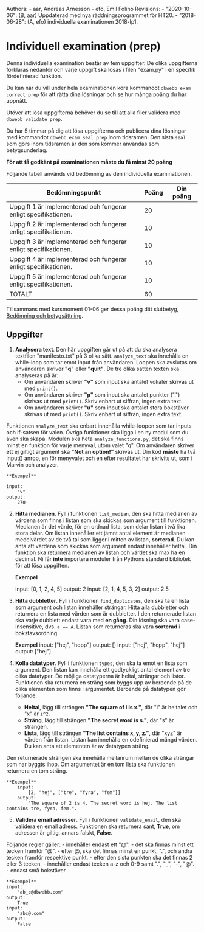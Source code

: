 Authors:
    - aar, Andreas Arnesson
    - efo, Emil Folino
Revisions:
    - "2020-10-06": (B, aar) Uppdaterad med nya räddningsprogrammet för HT20.
    - "2018-06-28": (A, efo) individuella examinationen 2018-lp1.


Individuell examination (prep)
==================================

Denna individuella examination består av fem uppgifter. De olika uppgifterna förklaras nedanför och varje uppgift ska lösas i filen "exam.py" i en specifik fördefinierad funktion.


Du kan när du vill under hela examinationen köra kommandot `dbwebb exam correct prep` för att rätta dina lösningar och se hur många poäng du har uppnått.

Utöver att lösa uppgifterna behöver du se till att alla filer validera med `dbwebb validate prep`.

Du har 5 timmar på dig att lösa uppgifterna och publicera dina lösningar med kommandot `dbwebb exam seal prep` inom tidsramen. Den sista `seal` som görs inom tidsramen är den som kommer användas som betygsunderlag.

**För att få godkänt på examinationen måste du få minst 20 poäng**

Följande tabell används vid bedömning av den individuella examinationen.

| Bedömningspunkt | Poäng | Din poäng |
|-----------------|-------|-----------|
| Uppgift 1 är implementerad och fungerar enligt specifikationen. | 20 | |
| Uppgift 2 är implementerad och fungerar enligt specifikationen. | 10 | |
| Uppgift 3 är implementerad och fungerar enligt specifikationen. | 10 | |
| Uppgift 4 är implementerad och fungerar enligt specifikationen. | 10 | |
| Uppgift 5 är implementerad och fungerar enligt specifikationen. | 10 | |
| TOTALT | 60 | |

Tillsammans med kursmoment 01-06 ger dessa poäng ditt slutbetyg, [Bedömning och betygsättning](http://dbwebb.se/kurser/faq/bedomning-och-betygsattning-individuell).


Uppgifter
---------------------------------

1. **Analysera text**. Den här uppgiften går ut på att du ska analysera textfilen "manifesto.txt" på 3 olika sätt. `analyze_text` ska innehålla en while-loop som tar emot input från användaren. Loopen ska avslutas om användaren skriver **"q"** eller **"quit"**.
De tre olika sätten texten ska analyseras på är:
    - Om användaren skriver **"v"** som input ska antalet vokaler skrivas ut med `print()`.
    - Om användaren skriver **"p"** som input ska antalet punkter (".") skrivas ut med `print()`. Skriv enbart ut siffran, ingen extra text.
    - Om användaren skriver **"u"** som input ska antalet stora bokstäver skrivas ut med `print()`. Skriv enbart ut siffran, ingen extra text.

 Funktionen `analyze_text` ska enbart innehålla while-loopen som tar inputs och if-satsen för valen. Övriga funktioner ska ligga i en ny modul som du även ska skapa. Modulen ska heta `analyze_functions.py`, det ska finns minst en funktion för varje menyval, utom valet "q". Om användaren skriver ett ej giltigt argument ska **"Not an option!"** skrivas ut. Din kod **måste** ha två input() anrop, en för menyvalet och en efter resultatet har skrivits ut, som i Marvin och analyzer.
 
    **Exempel**

    input:
        "v"
    output:
        270



2. **Hitta medianen**. Fyll i funktionen `list_median`, den ska hitta medianen av värdena som finns i listan som ska skickas som argument till funktionen. Medianen är det värde, för en ordnad lista, som delar listan i två lika stora delar. Om listan innehåller ett jämnt antal element är medianen medelvärdet av de två tal som ligger i mitten av listan, **sorterad**. Du kan anta att värdena som skickas som argument endast innehåller heltal. Din funktion ska returnera medianen av listan och värdet ska max ha en decimal. Ni får **inte** importera moduler från Pythons standard bibliotek för att lösa uppgiften.

    **Exempel**

    input:
        [0, 1, 2, 4, 5]
    output:
        2
    input:
        [2, 1, 4, 5, 3, 2]
    output:
        2.5



3. **Hitta dubbletter**. Fyll i funktionen `find_duplicates`, den ska ta en lista som argument och listan innehåller strängar. Hitta alla dubbletter och returnera en lista med värden som är dubbletter. I den returnerade listan ska varje dubblett endast vara med **en gång**. Din lösning ska vara case-insensitive, dvs. `a == A`. Listan som returneras ska vara **sorterad** i bokstavsordning.

    **Exempel**
    input:
        ["hej", "hopp"]
    output:
        []
    input:
        ["hej", "hopp", "hej"]
    output:
        ["hej"]



4. **Kolla datatyper**. Fyll i funktionen `types`, den ska ta emot en lista som argument. Den listan kan innehålla ett godtyckligt antal element av tre olika datatyper. De möjliga datatyperna är heltal, strängar och listor. Funktionen ska returnera en sträng som byggs upp av beroende på de olika elementen som finns i argumentet. Beroende på datatypen gör följande:
    - **Heltal**, lägg till strängen **"The square of i is x."**, där "i" är heltalet och "x" är `i^2`.
    - **Sträng**, lägg till strängen **"The secret word is s."**, där "s" är strängen.
    - **Lista**, lägg till strängen **"The list contains x, y, z."**, där "xyz" är värden från listan. Listan kan innehålla en odefinierad mängd värden. Du kan anta att elementen är av datatypen sträng.

 Den returnerade strängen ska innehålla mellanrum mellan de olika strängar som har byggts ihop. Om argumentet är en tom lista ska funktionen returnera en tom sträng. 

    **Exempel**
        input:
            [2, "hej", ["tre", "fyra", "fem"]]
        output:
            "The square of 2 is 4. The secret word is hej. The list contains tre, fyra, fem.".
 
 

5. **Validera email adresser**. Fyll i funktionen `validate_email`, den ska validera en email adress. Funktionen ska returnera sant, **True**, om adressen är giltig, annars falskt, **False**.

 Följande regler gäller:
    - innehåller endast ett "@".
    - det ska finnas minst ett tecken framför "@".
    - efter @, ska det finnas minst en punkt, ".", och andra tecken framför respektive punkt.
    - efter den sista punkten ska det finnas 2 eller 3 tecken.
    - innehåller endast tecken a-z och 0-9 samt ".", "_", "-", "@".
    - endast små bokstäver.

    **Exempel**
    input:
        "ab_c@dbwebb.com"
    output:
        True
    input:
        "abc@.com"
    output:
        False
